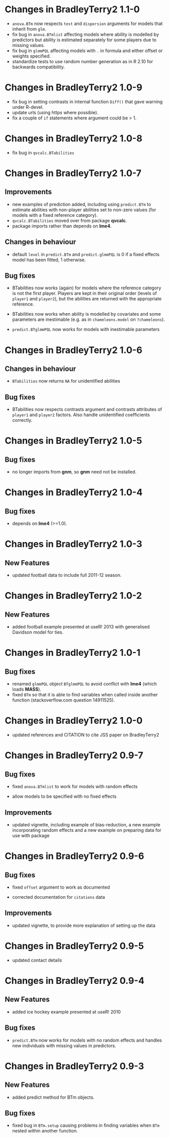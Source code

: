 Changes in BradleyTerry2 1.1-0
==============================

 * `anova.BTm` now respects `test` and `dispersion` arguments for models that inherit from `glm`.
 * fix bug in `anova.BTmlist` affecting models where ability is modelled by predictors but ability is estimated separately for some players due to missing values. 
 * fix bug in `glmmPQL` affecting models with `.` in formula and either offset or weights specified.
 * standardize tests to use random number generation as in R 2.10 for backwards compatibility.
 
Changes in BradleyTerry2 1.0-9
==============================

 * fix bug in setting contrasts in internal function `Diff()` that gave warning under R-devel.
 * update urls (using https where possible).
 * fix a couple of `if` statements where argument could be > 1.
 
Changes in BradleyTerry2 1.0-8
==============================

 * fix bug in `qvcalc.BTabilities`
 
Changes in BradleyTerry2 1.0-7
==============================

Improvements
------------

 * 	new examples of prediction added, including using `predict.BTm` to estimate 
    abilities with non-player abilities set to non-zero values (for models with 
    a fixed reference category).
 *  `qvcalc.BTabilities` moved over from package **qvcalc**.
 *  package imports rather than depends on **lme4**.

Changes in behaviour
--------------------

 * 	default `level` in `predict.BTm` and `predict.glmmPQL` is 0 if a fixed 
    effects model has been fitted, 1 otherwise.
        
Bug fixes
---------

 * 	BTabilities now works (again) for models where the reference category is
    not the first player. Players are kept in their original order (levels 
    of `player1` and `player2`), but the abilities are returned with the 
    appropriate reference.
        
 *  BTabilities now works when ability is modelled by covariates and some
    parameters are inestimable (e.g. as in `chameleons.model` on `?chameleons`).
        
 *  `predict.BTglmmPQL` now works for models with inestimable parameters
	
Changes in BradleyTerry2 1.0-6
==============================

Changes in behaviour
--------------------

 * 	`BTabilities` now returns `NA` for unidentified abilities

Bug fixes
---------

 * 	BTabilities now respects contrasts argument and contrasts attributes of
    `player1` and `player2` factors. Also handle unidentified coefficients 
	correctly.


Changes in BradleyTerry2 1.0-5
==============================

Bug fixes
---------

 * 	no longer imports from **gnm**, so **gnm** need not be installed.


Changes in BradleyTerry2 1.0-4
==============================

Bug fixes
---------

 * 	depends on **lme4** (>=1.0).


Changes in BradleyTerry2 1.0-3
==============================

New Features
------------

 * 	updated football data to include full 2011-12 season.


Changes in BradleyTerry2 1.0-2
==============================

New Features
------------

 * 	added football example presented at useR! 2013 with generalised
    Davidson model for ties.


Changes in BradleyTerry2 1.0-1
==============================

Bug fixes
---------

 * 	renamed `glmmPQL` object `BTglmmPQL` to avoid conflict with **lme4** 
    (which loads **MASS**).
 * 	fixed `BTm` so that it is able to find variables when called inside
    another function (stackoverflow.com question 14911525).


Changes in BradleyTerry2 1.0-0
==============================

 * 	updated references and CITATION to cite JSS paper on 
    BradleyTerry2	


Changes in BradleyTerry2 0.9-7
==============================

Bug fixes
---------

 * 	fixed `anova.BTmlist` to work for models with random effects

 *  allow models to be specified with no fixed effects


Improvements
------------

 * 	updated vignette, including example of bias-reduction, a new example 
    incorporating random effects and a new example on preparing data for use 
    with package


Changes in BradleyTerry2 0.9-6
==============================

Bug fixes
---------

 * 	fixed `offset` argument to work as documented

 * 	corrected documentation for `citations` data

Improvements
------------

 * 	updated vignette, to provide more explanation of setting up the data


Changes in BradleyTerry2 0.9-5
==============================

 * updated  contact details

Changes in BradleyTerry2 0.9-4
==============================

New Features
------------

 * 	added ice hockey example presented at useR! 2010

Bug fixes
---------

 * 	`predict.BTm` now works for models with no random effects and handles
   	new individuals with missing values in predictors. 


Changes in BradleyTerry2 0.9-3
=============================

New Features
------------

 * 	added predict method for BTm objects.

Bug fixes
---------

 * 	fixed bug in `BTm.setup` causing problems in finding variables when `BTm`
    nested within another function.
